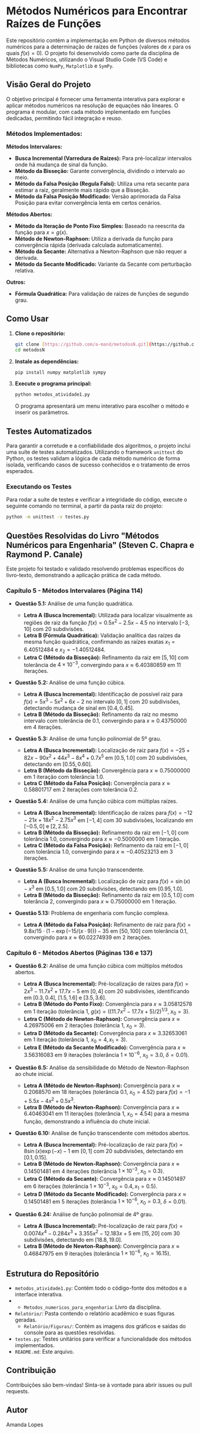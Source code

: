 # Métodos Numéricos para Encontrar Raízes de Funções

Este repositório contém a implementação em Python de diversos métodos numéricos para a determinação de raízes de funções (valores de $x$ para os quais $f(x) = 0$). O projeto foi desenvolvido como parte da disciplina de Métodos Numéricos, utilizando o Visual Studio Code (VS Code) e bibliotecas como `NumPy`, `Matplotlib` e `SymPy`.

## Visão Geral do Projeto

O objetivo principal é fornecer uma ferramenta interativa para explorar e aplicar métodos numéricos na resolução de equações não lineares. O programa é modular, com cada método implementado em funções dedicadas, permitindo fácil integração e reuso.

### Métodos Implementados:

**Métodos Intervalares:**
* **Busca Incremental (Varredura de Raízes):** Para pré-localizar intervalos onde há mudança de sinal da função.
* **Método da Bisseção:** Garante convergência, dividindo o intervalo ao meio.
* **Método da Falsa Posição (Regula Falsi):** Utiliza uma reta secante para estimar a raiz, geralmente mais rápido que a Bisseção.
* **Método da Falsa Posição Modificado:** Versão aprimorada da Falsa Posição para evitar convergência lenta em certos cenários.

**Métodos Abertos:**
* **Método da Iteração de Ponto Fixo Simples:** Baseado na reescrita da função para $x = g(x)$.
* **Método de Newton-Raphson:** Utiliza a derivada da função para convergência rápida (derivada calculada automaticamente).
* **Método da Secante:** Alternativa a Newton-Raphson que não requer a derivada.
* **Método da Secante Modificado:** Variante da Secante com perturbação relativa.

**Outros:**
* **Fórmula Quadrática:** Para validação de raízes de funções de segundo grau.

## Como Usar

1.  **Clone o repositório:**
    ```bash
    git clone [https://github.com/a-mand/metodosN.git](https://github.com/a-mand/metodosN.git)
    cd metodosN
    ```
2.  **Instale as dependências:**
    ```bash
    pip install numpy matplotlib sympy
    ```
3.  **Execute o programa principal:**
    ```bash
    python metodos_atividade1.py
    ```
    O programa apresentará um menu interativo para escolher o método e inserir os parâmetros.

## Testes Automatizados

Para garantir a corretude e a confiabilidade dos algoritmos, o projeto inclui uma suíte de testes automatizados. Utilizando o framework `unittest` do Python, os testes validam a lógica de cada método numérico de forma isolada, verificando casos de sucesso conhecidos e o tratamento de erros esperados.

### Executando os Testes

Para rodar a suíte de testes e verificar a integridade do código, execute o seguinte comando no terminal, a partir da pasta raiz do projeto:

```bash
python -m unittest -v testes.py
```

## Questões Resolvidas do Livro "Métodos Numéricos para Engenharia" (Steven C. Chapra e Raymond P. Canale)

Este projeto foi testado e validado resolvendo problemas específicos do livro-texto, demonstrando a aplicação prática de cada método.

### Capítulo 5 - Métodos Intervalares (Página 114)

* **Questão 5.1:** Análise de uma função quadrática.
    * **Letra A (Busca Incremental):** Utilizada para localizar visualmente as regiões de raiz da função $f(x) = 0.5x^2 - 2.5x - 4.5$ no intervalo $[-3, 10]$ com 20 subdivisões.
    * **Letra B (Fórmula Quadrática):** Validação analítica das raízes da mesma função quadrática, confirmando as raízes exatas $x_1 = 6.40512484$ e $x_2 = -1.40512484$.
    * **Letra C (Método da Bisseção):** Refinamento da raiz em $[5, 10]$ com tolerância de $4 \times 10^{-3}$, convergindo para $x \approx 6.40380859$ em 11 iterações.

* **Questão 5.2:** Análise de uma função cúbica.
    * **Letra A (Busca Incremental):** Identificação de possível raiz para $f(x) = 5x^3 - 5x^2 + 6x - 2$ no intervalo $[0, 1]$ com 20 subdivisões, detectando mudança de sinal em $[0.4, 0.45]$.
    * **Letra B (Método da Bisseção):** Refinamento da raiz no mesmo intervalo com tolerância de $0.1$, convergindo para $x \approx 0.43750000$ em 4 iterações.

* **Questão 5.3:** Análise de uma função polinomial de 5º grau.
    * **Letra A (Busca Incremental):** Localização de raiz para $f(x) = -25 + 82x - 90x^2 + 44x^3 - 8x^4 + 0.7x^5$ em $[0.5, 1.0]$ com 20 subdivisões, detectando em $[0.55, 0.60]$.
    * **Letra B (Método da Bisseção):** Convergência para $x \approx 0.75000000$ em 1 iteração com tolerância $1.0$.
    * **Letra C (Método da Falsa Posição):** Convergência para $x \approx 0.58801717$ em 2 iterações com tolerância $0.2$.

* **Questão 5.4:** Análise de uma função cúbica com múltiplas raízes.
    * **Letra A (Busca Incremental):** Identificação de raízes para $f(x) = -12 - 21x + 18x^2 - 2.75x^3$ em $[-1, 4]$ com 30 subdivisões, localizando em $[-0.5, 0]$ e $[2, 2.5]$.
    * **Letra B (Método da Bisseção):** Refinamento da raiz em $[-1, 0]$ com tolerância $1.0$, convergindo para $x \approx -0.5000000$ em 1 iteração.
    * **Letra C (Método da Falsa Posição):** Refinamento da raiz em $[-1, 0]$ com tolerância $1.0$, convergindo para $x \approx -0.40523213$ em 3 iterações.

* **Questão 5.5:** Análise de uma função transcendente.
    * **Letra A (Busca Incremental):** Localização de raiz para $f(x) = \sin(x) - x^3$ em $[0.5, 1.0]$ com 20 subdivisões, detectando em $[0.95, 1.0]$.
    * **Letra B (Método da Bisseção):** Refinamento da raiz em $[0.5, 1.0]$ com tolerância $2$, convergindo para $x \approx 0.75000000$ em 1 iteração.

* **Questão 5.13:** Problema de engenharia com função complexa.
    * **Letra A (Método da Falsa Posição):** Refinamento de raiz para $f(x) = 9.8x/15 \cdot (1 - \exp(-15/(x \cdot 9))) - 35$ em $[50, 100]$ com tolerância $0.1$, convergindo para $x \approx 60.02274939$ em 2 iterações.

### Capítulo 6 - Métodos Abertos (Páginas 136 e 137)

* **Questão 6.2:** Análise de uma função cúbica com múltiplos métodos abertos.
    * **Letra A (Busca Incremental):** Pré-localização de raízes para $f(x) = 2x^3 - 11.7x^2 + 17.7x - 5$ em $[0, 4]$ com 20 subdivisões, identificando em $[0.3, 0.4]$, $[1.5, 1.6]$ e $[3.5, 3.6]$.
    * **Letra B (Método do Ponto Fixo):** Convergência para $x \approx 3.05812578$ em 1 iteração (tolerância $1$, $g(x) = ((11.7x^2 - 17.7x + 5)/2)^{1/3}$, $x_0 = 3$).
    * **Letra C (Método de Newton-Raphson):** Convergência para $x \approx 4.26975006$ em 2 iterações (tolerância $1$, $x_0 = 3$).
    * **Letra D (Método da Secante):** Convergência para $x \approx 3.32653061$ em 1 iteração (tolerância $1$, $x_0 = 4, x_1 = 3$).
    * **Letra E (Método da Secante Modificado):** Convergência para $x \approx 3.56316083$ em 9 iterações (tolerância $1 \times 10^{-6}$, $x_0 = 3.0$, $\delta = 0.01$).

* **Questão 6.5:** Análise da sensibilidade do Método de Newton-Raphson ao chute inicial.
    * **Letra A (Método de Newton-Raphson):** Convergência para $x \approx 0.2068570$ em 18 iterações (tolerância $0.1$, $x_0 = 4.52$) para $f(x) = -1 + 5.5x - 4x^2 + 0.5x^3$.
    * **Letra B (Método de Newton-Raphson):** Convergência para $x \approx 6.40463041$ em 11 iterações (tolerância $1$, $x_0 = 4.54$) para a mesma função, demonstrando a influência do chute inicial.

* **Questão 6.10:** Análise de função transcendente com métodos abertos.
    * **Letra A (Busca Incremental):** Pré-localização de raiz para $f(x) = 8\sin(x)\exp(-x) - 1$ em $[0, 1]$ com 20 subdivisões, detectando em $[0.1, 0.15]$.
    * **Letra B (Método de Newton-Raphson):** Convergência para $x \approx 0.14501481$ em 4 iterações (tolerância $1 \times 10^{-3}$, $x_0 = 0.3$).
    * **Letra C (Método da Secante):** Convergência para $x \approx 0.14501497$ em 6 iterações (tolerância $1 \times 10^{-3}$, $x_0 = 0.4, x_1 = 0.5$).
    * **Letra D (Método da Secante Modificado):** Convergência para $x \approx 0.14501481$ em 5 iterações (tolerância $1 \times 10^{-6}$, $x_0 = 0.3$, $\delta = 0.01$).

* **Questão 6.24:** Análise de função polinomial de 4º grau.
    * **Letra A (Busca Incremental):** Pré-localização de raiz para $f(x) = 0.0074x^4 - 0.284x^3 + 3.355x^2 - 12.183x + 5$ em $[15, 20]$ com 30 subdivisões, detectando em $[18.8, 19.0]$.
    * **Letra B (Método de Newton-Raphson):** Convergência para $x \approx 0.46847975$ em 9 iterações (tolerância $1 \times 10^{-6}$, $x_0 = 16.15$).

## Estrutura do Repositório

* `metodos_atividade1.py`: Contém todo o código-fonte dos métodos e a interface interativa.
* * `Metodos_numericos_para_engenharia`: Livro da disciplina.
* `Relatório/`: Pasta contendo o relatório acadêmico e suas figuras geradas.
    * `Relatório/Figuras/`: Contém as imagens dos gráficos e saídas do console para as questões resolvidas.
* `testes.py`: Testes unitários para verificar a funcionalidade dos métodos implementados.
* `README.md`: Este arquivo.

## Contribuição

Contribuições são bem-vindas! Sinta-se à vontade para abrir issues ou pull requests.

## Autor

Amanda Lopes
